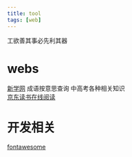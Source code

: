 ```yaml
---
title: tool
tags: [web]
---
```

工欲善其事必先利其器
<!-- more -->
# webs

[新学网](http://www.newxue.com/chengyu/z/) 成语按意思查询 中高考各种相关知识  
[京东读书在线阅读](http://e.jd.com/)
# 开发相关
[fontawesome](http://www.runoob.com/font-awesome/fontawesome-reference.html)  
